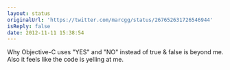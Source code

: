 ```yaml
---
layout: status
originalUrl: 'https://twitter.com/marcgg/status/267652631726546944'
isReply: false
date: 2012-11-11 15:38:54
---
```


Why Objective-C uses "YES" and "NO" instead of true &amp; false is beyond me. Also it feels like the code is yelling at me.
